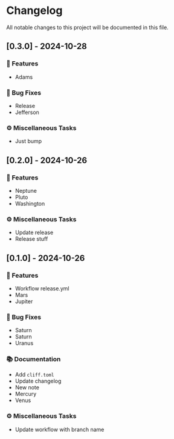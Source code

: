 # Changelog

All notable changes to this project will be documented in this file.

## [0.3.0] - 2024-10-28

### 🚀 Features

- Adams

### 🐛 Bug Fixes

- Release
- Jefferson

### ⚙️ Miscellaneous Tasks

- Just bump

## [0.2.0] - 2024-10-26

### 🚀 Features

- Neptune
- Pluto
- Washington

### ⚙️ Miscellaneous Tasks

- Update release
- Release stuff

## [0.1.0] - 2024-10-26

### 🚀 Features

- Workflow release.yml
- Mars
- Jupiter

### 🐛 Bug Fixes

- Saturn
- Saturn
- Uranus

### 📚 Documentation

- Add `cliff.toml`
- Update changelog
- New note
- Mercury
- Venus

### ⚙️ Miscellaneous Tasks

- Update workflow with branch name

<!-- generated by git-cliff -->
